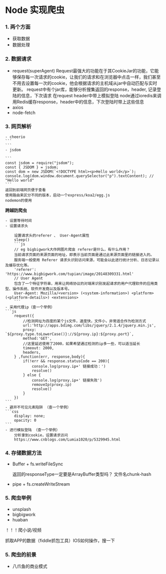 # Node 实现爬虫

### 1. 两个方面

* 获取数据
* 数据处理

### 2. 数据请求

- request(superAgent)
    Request最强大的功能在于其CookieJar的功能，它能够保存每一次请求的cookie，让我们的请求和在浏览器中点击一样，我们甚至不用去设置每一次的cookie，他会根据请求的主机域从jar中自动匹配与实时更新。
    request中有个jar库，能够分析搜集返回的response，header, 记录登陆的信息，下次请求 在request header中带上模拟登陆
    node通过ioredis来调用Redis缓存response，header中的信息，下次登陆时带上这些信息
- axios
- node-fetch

### 3. 网页解析

    - cheerio
    ```
    ```
    - jsdom

    ```
    const jsdom = require("jsdom");
    const { JSDOM } = jsdom;
    const dom = new JSDOM(`<!DOCTYPE html><p>Hello world</p>`);
    console.log(dom.window.document.querySelector("p").textContent); // "Hello world"
    ```
    返回到前端网页便于查看
    使用路由来区分不同的版本，启动一个express/koa2/egg.js
    nodemon的使用

   <strong>跨越防爬虫</strong>

    - 设置等待时间
    - 设置请求头

        设置请求头的referer 、 User-Agent属性
        sleep()
        ```js
        // eg bigbigwork大作网图片爬虫 referer是什么，有什么作用？
        当前请求页面的来源页面的地址，即表示当前页面是通过此来源页面里的链接进入的。
        服务端一般使用 Referer 请求头识别访问来源，可能会以此进行统计分析、日志记录以及缓存优化等。
        'referer': 'https://www.bigbigwork.com/tupian/image/20148309331.html'
        // User Agent
        包含了一个特征字符串，用来让网络协议的对端来识别发起请求的用户代理软件的应用类型、操作系统、软件开发商以及版本号。
        User-Agent: Mozilla/<version> (<system-information>) <platform> (<platform-details>) <extensions>
        ```
    - 采用代理ip（查一个举例）
    ```js
        request({
            //检测网址为百度的某个js文件，速度快，文件小，非常适合作为检测方式
            url:'http://apps.bdimg.com/libs/jquery/2.1.4/jquery.min.js',
            proxy: `${proxy.type.toLowerCase()}://${proxy.ip}:${proxy.port}`,
            method:'GET',
            //这里延迟使用了2000，如果希望通过检测的ip多一些，可以适当延长
            timeout: 2000,
            headers,
        } ,function(err, response,body){
            if(!err && response.statusCode == 200){
                console.log(proxy.ip+' 链接成功：')
                resolve()
            } else {
                console.log(proxy.ip+' 链接失败')
                removeIp(proxy.ip)
                resolve()
            }
        })
    ```
    - 避开不可见元素陷阱 （查一个举例）
    ```css
        display: none;
        opacity: 0
    ```
    - 进行模拟登陆 （查一个举例）
        分析拿到cookie，设置请求访问
        https://www.cnblogs.com/Lumia1020/p/5329945.html

### 4. 存储数据方法

- Buffer + fs.writeFileSync

    返回的responseType一定要是ArrayBuffer类型吗？
    文件名chunk-hash

- pipe + fs.createWriteStream

### 5. 爬虫举例

- unsplash
- bigbigwork
- huaban

！！！爬小说/视频

抓取APP的数据（fiddle抓包工具）IOS如何操作，搜一下

### 5. 爬虫的前景

- 八爪鱼的商业模式

